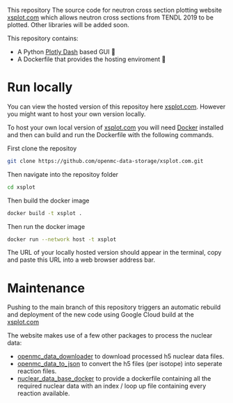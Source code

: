 This repository The source code for neutron cross section plotting website [xsplot.com](http://xsplot.com) which
allows neutron cross sections from TENDL 2019 to be plotted. Other libraries will be added soon.

This repository contains:
- A Python [Plotly Dash](https://plotly.com/dash/) based GUI 🐍
- A Dockerfile that provides the hosting enviroment 🐳

# Run locally

You can view the hosted version of this repositoy here [xsplot.com](http://xsplot.com). However you might want to host your own version locally.

To host your own local version of [xsplot.com](http://xsplot.com) you will need [Docker](https://www.docker.com/) installed and then can build and run the Dockerfile
with the following commands.

First clone the repositoy
```bash
git clone https://github.com/openmc-data-storage/xsplot.com.git
```

Then navigate into the repositoy folder
```bash
cd xsplot
```

Then build the docker image
```bash
docker build -t xsplot .
```

Then run the docker image
```bash
docker run --network host -t xsplot
```

The URL of your locally hosted version should appear in the terminal, copy and paste this URL into a web browser address bar.

# Maintenance

Pushing to the main branch of this repository triggers an automatic rebuild and
deployment of the new code using Google Cloud build at the [xsplot.com](http://xsplot.com)

The website makes use of a few other packages to process the nuclear data:
- [openmc_data_downloader](https://github.com/openmc-data-storage/openmc_data_downloader) to download processed h5 nuclear data files.
- [openmc_data_to_json](https://github.com/openmc-data-storage/openmc_data_to_json) to convert the h5 files (per isotope) into seperate reaction files.
- [nuclear_data_base_docker](https://github.com/openmc-data-storage/nuclear_data_base_docker) to provide a dockerfile containing all the required nuclear data with an index / loop up file containing every reaction available.
